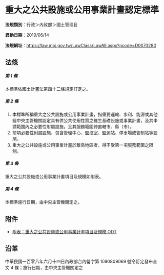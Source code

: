 # 重大之公共設施或公用事業計畫認定標準



**法規類別**：行政＞內政部＞國土管理目

**異動日期**：2019/06/14  

**法規網址**：https://law.moj.gov.tw/LawClass/LawAll.aspx?pcode=D0070280



## 法條
##### 第 1 條
本標準依國土計畫法第四十二條規定訂定之。

##### 第 2 條
1. 本標準所稱重大之公共設施或公用事業計畫，指重要運輸、水利、能源或其他經中央主管機關認定具有供公共使用性質之維生基礎設施或事業計畫，及其申請範圍內之必要性附屬設施，且其服務範圍跨直轄市、縣（市）。
1. 前項必要性附屬設施，包含管理中心、監控室、監測站、停車場或管制站等設施。
1. 重大之公共設施或公用事業計畫於離島地區者，得不受第一項服務範圍之限制。

##### 第 3 條
重大之公共設施或公用事業計畫項目及規模如附表。

##### 第 4 條
本標準施行日期，由中央主管機關定之。
## 附件
* [附表：重大之公共設施或公用事業計畫項目及規模.ODT](https://law.moj.gov.tw/LawClass/LawGetFile.ashx?FileId=0000250115)
## 沿革
中華民國一百零八年六月十四日內政部台內營字第 1080809069 號令訂定發布全文 4  條；施行日期，由中央主管機關定之
